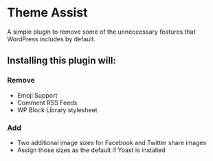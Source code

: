 # Theme Assist

A simple plugin to remove some of the unneccessary features that WordPress includes by default.

## Installing this plugin will: 

### Remove

* Emoji Support
* Comment RSS Feeds
* WP Block Library stylesheet

### Add

* Two additional image sizes for Facebook and Twitter share images
* Assign those sizes as the default if Yoast is installed